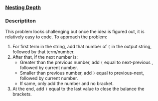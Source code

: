 ### [Nesting Depth](https://codingcompetitions.withgoogle.com/codejam/round/000000000019fd27/0000000000209a9f)

### Descriptiton

This problem looks challenging but once the idea is figured out, it is relatively easy to code. To approach the problem:

1. For first term in the string, add that number of `(` in the output string, followed by that term/number.
2. After that, if the next number is:
    - Greater than the previous number, add `(` equal to next-previous , followed by current number.
    - Smaller than previous number, add `)` equal to previous-next, followed by current number.
    - If same, only add the number and no bracket.
3. At the end, add `)` equal to the last value to close the balance the brackets.